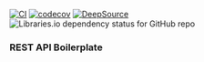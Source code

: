 [![CI](https://github.com/Lynicis/go-rest-api-boilerplate/actions/workflows/master-ci.yml/badge.svg?branch=master&event=push)](https://github.com/Lynicis/go-rest-api-boilerplate/actions/workflows/master-ci.yml)
[![codecov](https://codecov.io/gh/Lynicis/go-rest-api-boilerplate/branch/master/graph/badge.svg?token=Ct4qgngYYy)](https://codecov.io/gh/Lynicis/go-rest-api-boilerplate)
[![DeepSource](https://deepsource.io/gh/Lynicis/go-rest-api-boilerplate.svg/?label=active+issues&show_trend=true&token=4vMXfkSvMlMraDMShMneZGVO)](https://deepsource.io/gh/Lynicis/go-rest-api-boilerplate/?ref=repository-badge)
![Libraries.io dependency status for GitHub repo](https://img.shields.io/librariesio/github/lynicis/go-rest-api-boilerplate)

### REST API Boilerplate